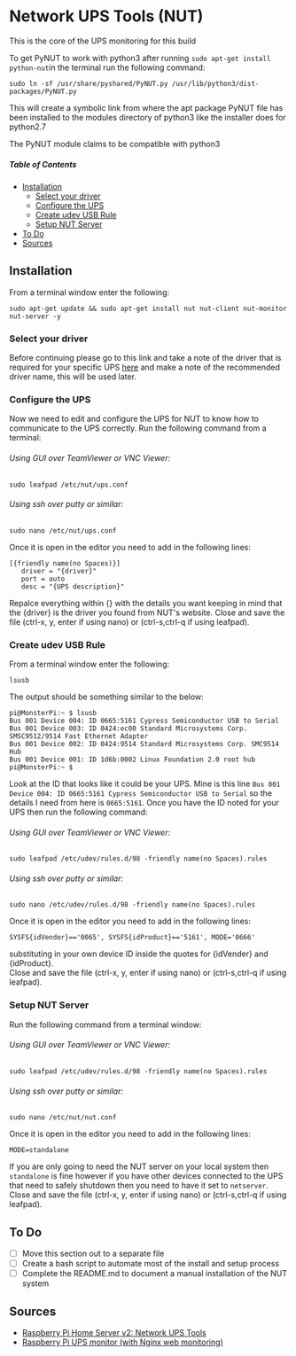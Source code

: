 # Network UPS Tools (NUT)
This is the core of the UPS monitoring for this build

To get PyNUT to work with python3 after running `sudo apt-get install python-nut`in the terminal run the following command:

```console
sudo ln -sf /usr/share/pyshared/PyNUT.py /usr/lib/python3/dist-packages/PyNUT.py
```

This will create a symbolic link from where the apt package PyNUT file has been installed to the modules directory of python3 like the installer does for python2.7

The PyNUT module claims to be compatible with python3

##### Table of Contents
* [Installation](#installation)
   * [Select your driver](#select-your-driver)
   * [Configure the UPS](#configure-the-ups)
   * [Create udev USB Rule](#create-udev-usb-rule)
   * [Setup NUT Server](#setup-nut-server)
* [To Do](#to-do)
* [Sources](#sources)

## Installation
From a terminal window enter the following:

```console
sudo apt-get update && sudo apt-get install nut nut-client nut-monitor nut-server -y
```
### Select your driver
Before continuing please go to this link and take a note of the driver that is required for your specific UPS [here](http://www.networkupstools.org/stable-hcl.html) and make a note of the recommended driver name, this will be used later.

### Configure the UPS
Now we need to edit and configure the UPS for NUT to know how to communicate to the UPS correctly. Run the following command from a terminal:   
###### Using GUI over TeamViewer or VNC Viewer:

```console
sudo leafpad /etc/nut/ups.conf
```
###### Using ssh over putty or similar:
```console
sudo nano /etc/nut/ups.conf
```
Once it is open in the editor you need to add in the following lines:
```
[{friendly name(no Spaces)}]
   driver = "{driver}"
   port = auto
   desc = "{UPS description}"
```
Repalce everything within {} with the details you want keeping in mind that the {driver} is the driver you found from NUT's website.
Close and save the file (ctrl-x, y, enter if using nano) or (ctrl-s,ctrl-q if using leafpad).

### Create udev USB Rule
From a terminal window enter the following:
```console
lsusb
```
The output should be something similar to the below:
```console
pi@MonsterPi:~ $ lsusb
Bus 001 Device 004: ID 0665:5161 Cypress Semiconductor USB to Serial
Bus 001 Device 003: ID 0424:ec00 Standard Microsystems Corp. SMSC9512/9514 Fast Ethernet Adapter
Bus 001 Device 002: ID 0424:9514 Standard Microsystems Corp. SMC9514 Hub
Bus 001 Device 001: ID 1d6b:0002 Linux Foundation 2.0 root hub
pi@MonsterPi:~ $ 
```
Look at the ID that looks like it could be your UPS. Mine is this line `Bus 001 Device 004: ID 0665:5161 Cypress Semiconductor USB to Serial` so the details I need from here is `0665:5161`.
Once you have the ID noted for your UPS then run the following command:
###### Using GUI over TeamViewer or VNC Viewer:

```console
sudo leafpad /etc/udev/rules.d/98 -friendly name(no Spaces).rules
```
###### Using ssh over putty or similar:
```console
sudo nano /etc/udev/rules.d/98 -friendly name(no Spaces).rules
```
Once it is open in the editor you need to add in the following lines:
```
SYSFS{idVendor}=='0065', SYSFS{idProduct}=='5161', MODE='0666'
```
substituting in your own device ID inside the quotes for {idVender} and {idProduct}.   
Close and save the file (ctrl-x, y, enter if using nano) or (ctrl-s,ctrl-q if using leafpad).

### Setup NUT Server
Run the following command from a terminal window:
###### Using GUI over TeamViewer or VNC Viewer:

```console
sudo leafpad /etc/udev/rules.d/98 -friendly name(no Spaces).rules
```
###### Using ssh over putty or similar:
```console
sudo nano /etc/nut/nut.conf
```
Once it is open in the editor you need to add in the following lines:
```
MODE=standalone
```
If you are only going to need the NUT server on your local system then `standalone` is fine however if you have other devices connected to the UPS that need to safely shutdown then you need to have it set to `netserver`.   
Close and save the file (ctrl-x, y, enter if using nano) or (ctrl-s,ctrl-q if using leafpad).
## To Do
- [ ] Move this section out to a separate file
- [ ] Create a bash script to automate most of the install and setup process
- [ ] Complete the README.md to document a manual installation of the NUT system

## Sources
* [Raspberry Pi Home Server v2: Network UPS Tools](https://melgrubb.com/2016/12/11/rphs-v2-ups/)
* [Raspberry Pi UPS monitor (with Nginx web monitoring)](https://loganmarchione.com/2017/02/raspberry-pi-ups-monitor-with-nginx-web-monitoring/)
